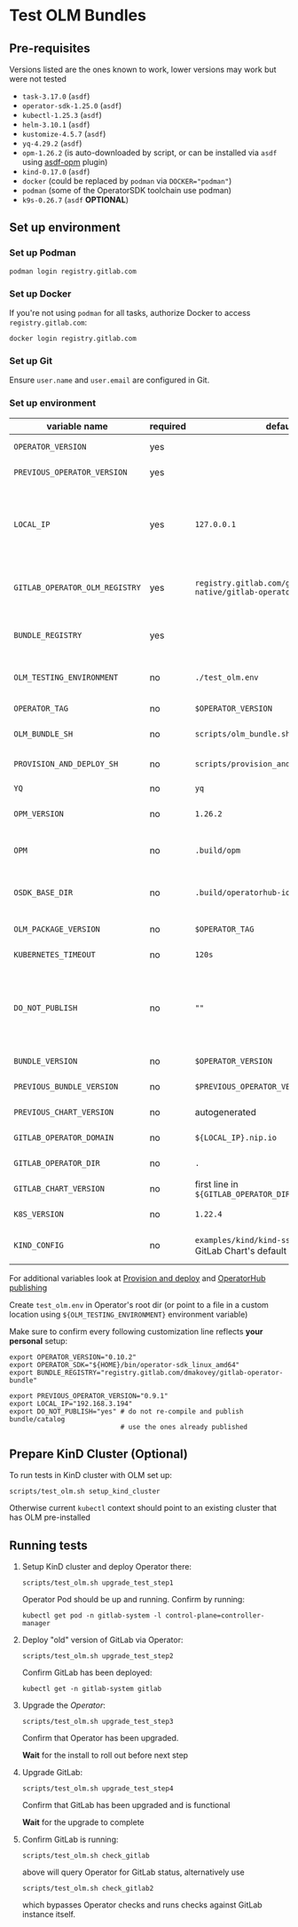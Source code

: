 # Test OLM Bundles

## Pre-requisites

Versions listed are the ones known to work, lower versions may work but were not tested

- `task-3.17.0` (`asdf`)
- `operator-sdk-1.25.0` (`asdf`)
- `kubectl-1.25.3` (`asdf`)
- `helm-3.10.1` (`asdf`)
- `kustomize-4.5.7` (`asdf`)
- `yq-4.29.2` (`asdf`)
- `opm-1.26.2` (is auto-downloaded by script, or can be installed via `asdf` using [asdf-opm](https://gitlab.com/dmakovey/asdf-opm.git) plugin)
- `kind-0.17.0` (`asdf`)
- `docker` (could be replaced by `podman` via `DOCKER="podman"`)
- `podman` (some of the OperatorSDK toolchain use podman)
- `k9s-0.26.7` (`asdf` **OPTIONAL**)

## Set up environment

### Set up Podman

```shell
podman login registry.gitlab.com
```

### Set up Docker

If you're not using `podman` for all tasks, authorize Docker to access `registry.gitlab.com`:

```shell
docker login registry.gitlab.com
```

### Set up Git

Ensure `user.name` and `user.email` are configured in Git.

### Set up environment

|         variable name          | required |                               default                                | description |
| ------------------------------ | -------- | -------------------------------------------------------------------- | ----------- |
| `OPERATOR_VERSION`             | yes      |                                                                      | Version of Operator to upgrade to |
| `PREVIOUS_OPERATOR_VERSION`    | yes      |                                                                      | Version of Operator to upgrade from |
| `LOCAL_IP`                     | yes      | `127.0.0.1`                                                          | Local machine IP, needed for `GITLAB_OPERATOR_DOMAIN`. When `GITLAB_OPERATOR_DOMAIN` is provided - `LOCAL_IP` can be omitted |
| `GITLAB_OPERATOR_OLM_REGISTRY` | yes      | `registry.gitlab.com/gitlab-org/cloud-native/gitlab-operator/bundle` | OLM Bundles and Catalogs Registry with released bundles and catalogs |
| `BUNDLE_REGISTRY`              | yes      |                                                                      | Staging container registry to publish intermediary OLM Bundles and Catalogs to|
| `OLM_TESTING_ENVIRONMENT`      | no       | `./test_olm.env`                                                     | File containing environment variables necessary for test runs |
| `OPERATOR_TAG`                 | no       | `$OPERATOR_VERSION`                                                  | Operator Container tag to test |
| `OLM_BUNDLE_SH`                | no       | `scripts/olm_bundle.sh`                                              | Path to underlying `olm_bundle.sh` script |
| `PROVISION_AND_DEPLOY_SH`      | no       | `scripts/provision_and_deploy.sh`                                    | Path to underlying `provision_and_deploy.sh` script |
| `YQ`                           | no       | `yq`                                                                 | Path to `yq` utility |
| `OPM_VERSION`                  | no       | `1.26.2`                                                             | `opm` version to automatically fetch if no binary specified in `OPM` |
| `OPM`                          | no       | `.build/opm`                                                         | Path to `opm` binary. Auto-fetched if empty (using `OPM_VERSION` ) |
| `OSDK_BASE_DIR`                | no       | `.build/operatorhub-io`                                              | Directory for intermediate OLM Bundling artifacts storage |
| `OLM_PACKAGE_VERSION`          | no       | `$OPERATOR_TAG`                                                      | Version to apply to OLM package |
| `KUBERNETES_TIMEOUT`           | no       | `120s`                                                               | Timeout for Kubernetes operations |
| `DO_NOT_PUBLISH`               | no       | `""`                                                                 | Controls whether to compile and publish current bundle/catalog (to a temporary registry) or use already published ones from public registry |
| `BUNDLE_VERSION`               | no       | `$OPERATOR_VERSION`                                                  | Version of the bundle to upgrade to |
| `PREVIOUS_BUNDLE_VERSION`      | no       | `$PREVIOUS_OPERATOR_VERSION`                                         | Version of the bundle to upgrade from |
| `PREVIOUS_CHART_VERSION`       | no       | autogenerated                                                        | Chart version to upgrade from |
| `GITLAB_OPERATOR_DOMAIN`       | no       | `${LOCAL_IP}.nip.io`                                                 | Domain to deploy test GitLab instance to |
| `GITLAB_OPERATOR_DIR`          | no       | `.`                                                                  | Directory with GitLab Operator repository |
| `GITLAB_CHART_VERSION`         | no       | first line in `${GITLAB_OPERATOR_DIR}/CHART_VERSIONS}`               | Chart Version to upgrade to |
| `K8S_VERSION`                  | no       | `1.22.4`                                                             | K8s version to use for cluster setup |
| `KIND_CONFIG`                  | no       | `examples/kind/kind-ssl.yaml` from GitLab Chart's default branch     | KinD configuration file to prepare KinD cluster for GitLab deployment |

For additional variables look at [Provision and deploy](provision_and_deploy.md) and [OperatorHub publishing](operatorhub_publishing.md)

Create `test_olm.env` in Operator's root dir (or point to a file in a custom location using `${OLM_TESTING_ENVIRONMENT}` environment variable)

Make sure to confirm every following customization line reflects **your personal** setup:

```shell
export OPERATOR_VERSION="0.10.2"
export OPERATOR_SDK="${HOME}/bin/operator-sdk_linux_amd64"
export BUNDLE_REGISTRY="registry.gitlab.com/dmakovey/gitlab-operator-bundle"

export PREVIOUS_OPERATOR_VERSION="0.9.1"
export LOCAL_IP="192.168.3.194"
export DO_NOT_PUBLISH="yes" # do not re-compile and publish bundle/catalog 
                            # use the ones already published
```

## Prepare KinD Cluster (Optional)

To run tests in KinD cluster with OLM set up:

```shell
scripts/test_olm.sh setup_kind_cluster
```

Otherwise current `kubectl` context should point to an existing cluster that has OLM pre-installed

## Running tests

1. Setup KinD cluster and deploy Operator there:

   ```shell
   scripts/test_olm.sh upgrade_test_step1
   ```

   Operator Pod should be up and running. Confirm by running:

   ```shell
   kubectl get pod -n gitlab-system -l control-plane=controller-manager
   ```

1. Deploy "old" version of GitLab via Operator:

   ```shell
   scripts/test_olm.sh upgrade_test_step2
   ```

   Confirm GitLab has been deployed:

   ```shell
   kubectl get -n gitlab-system gitlab
   ```

1. Upgrade the *Operator*:

   ```shell
   scripts/test_olm.sh upgrade_test_step3
   ```

   Confirm that Operator has been upgraded.

   **Wait** for the install to roll out before next step

1. Upgrade GitLab:

   ```shell
   scripts/test_olm.sh upgrade_test_step4
   ```

   Confirm that GitLab has been upgraded and is functional

   **Wait** for the upgrade to complete

1. Confirm GitLab is running:
   
   ```shell
   scripts/test_olm.sh check_gitlab
   ```

   above will query Operator for GitLab status, alternatively use
   
   ```shell
   scripts/test_olm.sh check_gitlab2
   ```
   
   which bypasses Operator checks and runs checks against GitLab instance itself.
